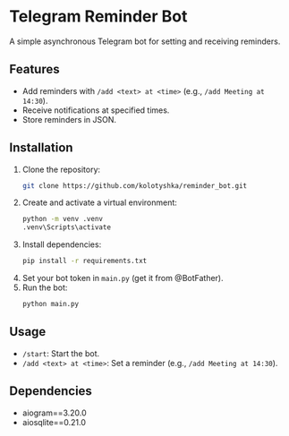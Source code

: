 # Telegram Reminder Bot 
A simple asynchronous Telegram bot for setting and receiving reminders. 
 
## Features 
- Add reminders with `/add <text> at <time>` (e.g., `/add Meeting at 14:30`). 
- Receive notifications at specified times. 
- Store reminders in JSON. 
 
## Installation 
1. Clone the repository: 
   ```bash 
   git clone https://github.com/kolotyshka/reminder_bot.git 
   ``` 
2. Create and activate a virtual environment: 
   ```bash 
   python -m venv .venv 
   .venv\Scripts\activate 
   ``` 
3. Install dependencies: 
   ```bash 
   pip install -r requirements.txt 
   ``` 
4. Set your bot token in `main.py` (get it from @BotFather). 
5. Run the bot: 
   ```bash 
   python main.py 
   ``` 
 
## Usage 
- `/start`: Start the bot. 
- `/add <text> at <time>`: Set a reminder (e.g., `/add Meeting at 14:30`). 
 
## Dependencies 
- aiogram==3.20.0 
- aiosqlite==0.21.0 
